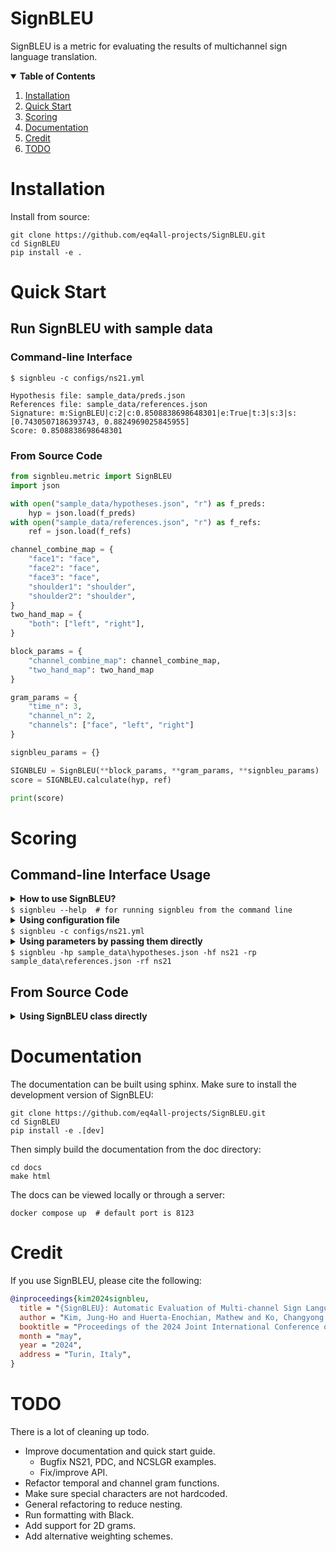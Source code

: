 # SignBLEU

SignBLEU is a metric for evaluating the results of multichannel sign language translation.

<details open>
  <summary><b>Table of Contents</b></summary>

1. [Installation](#installation)
2. [Quick Start](#quick-start)
3. [Scoring](#scoring)
4. [Documentation](#documentation)
5. [Credit](#credit)
6. [TODO](#todo)

</details>

# Installation


Install from source:

```shell
git clone https://github.com/eq4all-projects/SignBLEU.git
cd SignBLEU
pip install -e .
```

# Quick Start

## Run SignBLEU with sample data

### Command-line Interface
```shell
$ signbleu -c configs/ns21.yml

Hypothesis file: sample_data/preds.json
References file: sample_data/references.json
Signature: m:SignBLEU|c:2|c:0.8508838698648301|e:True|t:3|s:3|s:[0.7430507186393743, 0.8824969025845955]
Score: 0.8508838698648301
```

### From Source Code
```python
from signbleu.metric import SignBLEU
import json

with open("sample_data/hypotheses.json", "r") as f_preds:
    hyp = json.load(f_preds)
with open("sample_data/references.json", "r") as f_refs:
    ref = json.load(f_refs)

channel_combine_map = {
    "face1": "face",
    "face2": "face",
    "face3": "face",
    "shoulder1": "shoulder",
    "shoulder2": "shoulder",
}
two_hand_map = {
    "both": ["left", "right"],
}

block_params = {
    "channel_combine_map": channel_combine_map,
    "two_hand_map": two_hand_map
}

gram_params = {
    "time_n": 3,
    "channel_n": 2,
    "channels": ["face", "left", "right"]
}

signbleu_params = {}

SIGNBLEU = SignBLEU(**block_params, **gram_params, **signbleu_params)
score = SIGNBLEU.calculate(hyp, ref)

print(score)
```

<!-- # Data Preprocessing

## Blockification
Since the existing data is mostly based on ELAN format, we provide preprocessing method called "Blockification".
### Command-line Interface

<details>
  <summary><code>$ blockify --help  # for blockifying data from the command line</code></summary>

```shell
Usage: blockify [OPTIONS]

  This function transforms ELAN files into a blockified file.

  e.g., blockify -i sample_data/annotations -o sample_data/blockified.json
  -sl sentence

Options:
  -i, --input PATH            Path to the ELAN files.  [required]
  -o, --output PATH           Path to the output file.  [required]
  -sl, --sentence_layer TEXT  Sentence layer (tier, channel) name. If
                              provided, ELAN annotations are segmented into
                              sentences, with annotations within each segment
                              transformed into blocked information.

  -h, --help                  Show this message and exit.
```
</details>

<details>
  <summary><code>$ blockify -i sample_data/annotations -o sample_data/blockified.json</code></summary>

```shell
```
</details>

### Source Code
```python
```

## Linearization
It also provides a way to convert a Block to a linearized representation, representing it like a normal text sequence. 
### Command-line Interface
```shell
```

### Source Code
```python
```

## Re-blockification
When a translation model produced translation outputs as a linearized format, you need to convert them into blocks to score them.
### Command-line Interface
```shell
```

### Source Code
```python
``` -->

# Scoring

## Command-line Interface Usage

<details>
  <summary><b>How to use SignBLEU?</b><br>
  <code>$ signbleu --help  # for running signbleu from the command line</code></summary>

```shell
Usage: signbleu [OPTIONS]

  This function calculates the SignBLEU score for given predictions and
  references.

  e.g., signbleu -c configs/ns21.yml

Options:
  -c, --config_path PATH          Configuration file path.
  -hp, --hyp_path PATH            File path containing a list of hypothesis
                                  sentences.

  -rp, --ref_path PATH            File path containing a list of reference
                                  sentences.

  -hf, --hyp_format [elan|ns21|block|gram]
                                  Hypothesis file format.
  -rf, --ref_format [elan|ns21|block|gram]
                                  Reference file format.
  -sk, --start_key TEXT           Blockification start key.
  -ek, --end_key TEXT             Blockification end key.
  -gk, --gloss_key TEXT           Blockification gloss key.
  -ot, --offset_threshold FLOAT   Blockification offset threshold.
  -ck, --channel_keys TEXT        Blockification channel keys.
  -thm, --two_hand_map TEXT       Blockification two hand map.
  -ccm, --channel_combine_map TEXT
                                  Blockification channel combine map.
  -mk, --mask_key TEXT            Blockification mask key.
  -tn, --time_n INTEGER           Gram time dimension.
  -cn, --channel_n INTEGER        Gram channel dimension.
  -ch, --channels TEXT            Gram channels list.
  -m, --method TEXT               Gram method.
  -sm, --swap_map TEXT            Gram swap map.
  -hc, --hand_channels TEXT       Gram hand channels list.
  -s, --smoothing TEXT            Metric smoothing method.
  -eo, --effective_order          Metric effective order flag.
  -v, --verbose                   Metric verbosity flag.
  -h, --help                      Show this message and exit.
```
</details>

<details>
  <summary><b>Using configuration file</b><br>
  <code>$ signbleu -c configs/ns21.yml</code></summary>

```shell
Predictions file: sample_data/preds.json
References file: sample_data/references.json
Signature: m:SignBLEU|c:2|c:0.8508838698648301|e:True|t:3|s:3|s:[0.7430507186393743, 0.8824969025845955]
Score: 0.8508838698648301
```
</details>


<details>
  <summary><b>Using parameters by passing them directly</b><br>
  <code>$ signbleu -hp sample_data\hypotheses.json -hf ns21 -rp sample_data\references.json -rf ns21</code></summary>

```shell
Predictions file: sample_data/preds.json
References file: sample_data/references.json
Signature: m:SignBLEU|c:2|c:0.8508838698648301|e:True|t:3|s:3|s:[0.7430507186393743, 0.8824969025845955]
Score: 0.8508838698648301
```
</details>

## From Source Code
<details>
  <summary><b>Using SignBLEU class directly</b></summary>

```python
from signbleu.metric import SignBLEU
import json

with open("sample_data/hypotheses.json", "r") as f_preds:
    hyp = json.load(f_preds)
with open("sample_data/references.json", "r") as f_refs:
    ref = json.load(f_refs)

channel_combine_map = {
    "face1": "face",
    "face2": "face",
    "face3": "face",
    "shoulder1": "shoulder",
    "shoulder2": "shoulder",
}
two_hand_map = {
    "both": ["left", "right"],
}

block_params = {
    "channel_combine_map": channel_combine_map,
    "two_hand_map": two_hand_map
}

gram_params = {
    "time_n": 3,
    "channel_n": 2,
    "channels": ["face", "left", "right"]
}

signbleu_params = {}

SIGNBLEU = SignBLEU(**block_params, **gram_params, **signbleu_params)
score = SIGNBLEU.calculate(hyp, ref)

print(score)
```
</details>

# Documentation

The documentation can be built using sphinx. Make sure to install the
development version of SignBLEU:
```shell
git clone https://github.com/eq4all-projects/SignBLEU.git
cd SignBLEU
pip install -e .[dev]
```

Then simply build the documentation from the doc directory:
```shell
cd docs
make html
```

The docs can be viewed locally or through a server:
```shell
docker compose up  # default port is 8123
```

# Credit

If you use SignBLEU, please cite the following:

```bibtex
@inproceedings{kim2024signbleu,
  title = "{SignBLEU}: Automatic Evaluation of Multi-channel Sign Language Translation",
  author = "Kim, Jung-Ho and Huerta-Enochian, Mathew and Ko, Changyong and Lee, Du Hui",
  booktitle = "Proceedings of the 2024 Joint International Conference on Computational Linguistics, Language Resources and Evaluation (LREC-COLING 2024)",
  month = "may",
  year = "2024",
  address = "Turin, Italy",
}
```

# TODO

There is a lot of cleaning up todo.
- Improve documentation and quick start guide.
  - Bugfix NS21, PDC, and NCSLGR examples.
  - Fix/improve API.
- Refactor temporal and channel gram functions.
- Make sure special characters are not hardcoded.
- General refactoring to reduce nesting.
- Run formatting with Black.
- Add support for 2D grams.
- Add alternative weighting schemes.
